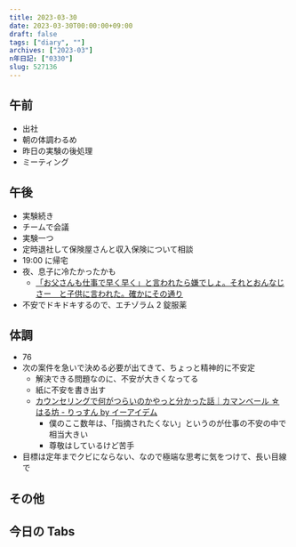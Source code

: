 ```yaml
---
title: 2023-03-30
date: 2023-03-30T00:00:00+09:00
draft: false
tags: ["diary", ""]
archives: ["2023-03"]
n年日記: ["0330"]
slug: 527136
---
```


## 午前

- 出社
- 朝の体調わるめ
- 昨日の実験の後処理
- ミーティング

## 午後

- 実験続き
- チームで会議
- 実験一つ
- 定時退社して保険屋さんと収入保険について相談
- 19:00 に帰宅
- 夜、息子に冷たかったかも
  - [「お父さんも仕事で早く早く」と言われたら嫌でしょ。それとおんなじさー　と子供に言われた。確かにその通り](https://misskey.sk85.org/notes/9cypyked22)
- 不安でドキドキするので、エチゾラム 2 錠服薬

## 体調

- 76
- 次の案件を急いで決める必要が出てきて、ちょっと精神的に不安定
  - 解決できる問題なのに、不安が大きくなってる
  - 紙に不安を書き出す
  - [カウンセリングで何がつらいのかやっと分かった話｜カマンベール ☆ はる坊 - りっすん by イーアイデム](https://www.e-aidem.com/ch/listen/entry/2018/11/30/110000?click=rerated_entries20200318sui)
    - 僕のここ数年は、「指摘されたくない」というのが仕事の不安の中で相当大きい
    - 尊敬はしているけど苦手
- 目標は定年までクビにならない、なので極端な思考に気をつけて、長い目線で

## その他

## 今日の Tabs
